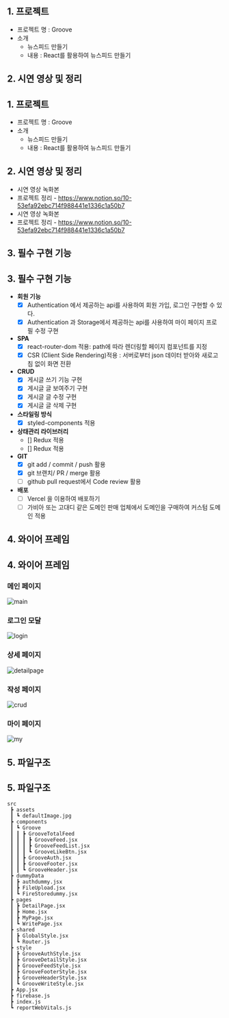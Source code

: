 ## 1. 프로젝트

- 프로젝트 명 : Groove
- 소개
  - 뉴스피드 만들기
  - 내용 : React를 활용하여 뉴스피드 만들기

## 2. 시연 영상 및 정리

## 1. 프로젝트

- 프로젝트 명 : Groove
- 소개
  - 뉴스피드 만들기
  - 내용 : React를 활용하여 뉴스피드 만들기

## 2. 시연 영상 및 정리

- 시연 영상 녹화본
- 프로젝트 정리 - https://www.notion.so/10-53efa92ebc714f988441e1336c1a50b7
- 시연 영상 녹화본
- 프로젝트 정리 - https://www.notion.so/10-53efa92ebc714f988441e1336c1a50b7

## 3. 필수 구현 기능

## 3. 필수 구현 기능

- **회원 기능**
  - [x] Authentication 에서 제공하는 api를 사용하여 회원 가입, 로그인 구현할 수 있다.
  - [x] Authentication 과 Storage에서 제공하는 api를 사용하여 마이 페이지 프로필 수정 구현
- **SPA**
  - [x] react-router-dom 적용: path에 따라 렌더링할 페이지 컴포넌트를 지정
  - [x] CSR (Client Side Rendering)적용 : 서버로부터 json 데이터 받아와 새로고침 없이 화면 전환
- **CRUD**
  - [x] 게시글 쓰기 기능 구현
  - [x] 게시글 글 보여주기 구현
  - [x] 게시글 글 수정 구현
  - [x] 게시글 글 삭제 구현
- **스타일링 방식**
  - [x] styled-components 적용
- **상태관리 라이브러리**
  - [] Redux 적용
  - [] Redux 적용
- **GIT**
  - [x] git add / commit / push 활용
  - [x] git 브랜치/ PR / merge 활용
  - [ ] github pull request에서 Code review 활용
- **배포**
  - [ ] Vercel 을 이용하여 배포하기
  - [ ] 가비아 또는 고대디 같은 도메인 판매 업체에서 도메인을 구매하여 커스텀 도메인 적용

## 4. 와이어 프레임

## 4. 와이어 프레임

### 메인 페이지

![main](https://github.com/illuy/groove/assets/103303516/83b053f8-8ca6-4ae8-b273-2805d1879e1f)

### 로그인 모달

![login](https://github.com/illuy/groove/assets/103303516/c3ee5374-12ad-4a2d-a384-9b1f791a6552)

### 상세 페이지

![detailpage](https://github.com/illuy/groove/assets/103303516/76c4e747-6919-462e-8328-e082d40cd6cc)

### 작성 페이지

![crud](https://github.com/illuy/groove/assets/103303516/8c84399a-7e74-4111-b302-4d24bd28ab7d)

### 마이 페이지

![my](https://github.com/illuy/groove/assets/103303516/a5bdfbbf-3f12-4003-9c28-d3fc0e6e116a)

## 5. 파일구조

## 5. 파일구조

```
src
 ┣ assets
 ┃ ┗ defaultImage.jpg
 ┣ components
 ┃ ┗ Groove
 ┃ ┃ ┣ GrooveTotalFeed
 ┃ ┃ ┃ ┣ GrooveFeed.jsx
 ┃ ┃ ┃ ┣ GrooveFeedList.jsx
 ┃ ┃ ┃ ┗ GrooveLikeBtn.jsx
 ┃ ┃ ┣ GrooveAuth.jsx
 ┃ ┃ ┣ GrooveFooter.jsx
 ┃ ┃ ┗ GrooveHeader.jsx
 ┣ dummyData
 ┃ ┣ authdummy.jsx
 ┃ ┣ FileUpload.jsx
 ┃ ┗ FireStoredummy.jsx
 ┣ pages
 ┃ ┣ DetailPage.jsx
 ┃ ┣ Home.jsx
 ┃ ┣ MyPage.jsx
 ┃ ┗ WritePage.jsx
 ┣ shared
 ┃ ┣ GlobalStyle.jsx
 ┃ ┗ Router.js
 ┣ style
 ┃ ┣ GrooveAuthStyle.jsx
 ┃ ┣ GrooveDetailStyle.jsx
 ┃ ┣ GrooveFeedStyle.jsx
 ┃ ┣ GrooveFooterStyle.jsx
 ┃ ┣ GrooveHeaderStyle.jsx
 ┃ ┗ GrooveWriteStyle.jsx
 ┣ App.jsx
 ┣ firebase.js
 ┣ index.js
 ┗ reportWebVitals.js
```
